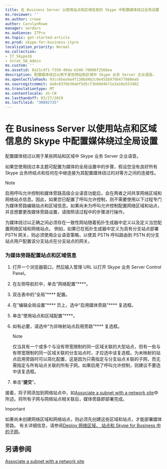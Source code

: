 ```yaml
---
title: 在 Business Server 以使用站点和区域信息的 Skype 中配置媒体绕过全局设置
ms.reviewer: ''
ms.author: crowe
author: CarolynRowe
manager: serdars
ms.audience: ITPro
ms.topic: get-started-article
ms.prod: skype-for-business-itpro
localization_priority: Normal
ms.collection:
- IT_Skype16
- Strat_SB_Admin
ms.custom: ''
ms.assetid: 0a21cdf1-f350-49da-b346-70806f256bea
description: 配置媒体绕过以用于某些网站和区域中 Skype 业务 Server 企业语音。
ms.openlocfilehash: 93cc6bea9a4f130bd4b2c0e455b979b477888eeb
ms.sourcegitcommit: da8c037bb30abf5d5cf3b60d4b71e3a10e553402
ms.translationtype: MT
ms.contentlocale: zh-CN
ms.lasthandoff: 03/27/2019
ms.locfileid: "30892735"
---
```

# <a name="configure-media-bypass-global-settings-in-skype-for-business-server-to-use-site-and-region-information"></a>在 Business Server 以使用站点和区域信息的 Skype 中配置媒体绕过全局设置
 
配置媒体绕过以用于某些网站和区域中 Skype 业务 Server 企业语音。 
  
 如果您使用绕过本主题可配置为媒体的全局设置中的步骤，假设您没有良好所有 Skype 业务终结点和任何在中继连接为其配置媒体绕过的对等方之间的连接性。
  
> [!NOTE]
> 启用呼叫允许控制和媒体旁路高级企业语音功能后，会在两者之间共享网络区域和网络站点信息。因此，如果您已配置了呼叫允许控制，则不需要使用以下过程专门为媒体旁路编辑站点和区域信息。如果尚未为呼叫允许控制配置网络区域和站点，并且想要更改媒体旁路设置，请按照该过程中的步骤进行操作。 
  
为媒体绕过以正确之间必须存在一致性网站随着拓扑生成器中定义以及定义当您配置网络区域和网络站点。 例如，如果已在拓扑生成器中定义为具有分支站点部署 PSTN 网关，则必须使用企业语音策略，以使其 PSTN 呼叫路由到 PSTN 的分支站点用户配置该分支站点在分支站点的网关。
  
### <a name="to-configure-site-and-region-information-for-media-bypass"></a>为媒体旁路配置站点和区域信息

1. 打开一个浏览器窗口，然后输入管理 URL 以打开 Skype 业务 Server Control Panel。  
    
2. 在左侧导航栏中，单击“网络配置”****。
    
3. 双击表中的“全局”**** 配置。
    
4. 在“编辑全局设置”**** 页上，选中“启用媒体旁路”**** 复选框。
    
5. 单击“使用站点和区域配置”****。
    
6. 如有必要，请选中“为非映射站点启用旁路”**** 复选框。
    
    > [!NOTE]
    > 仅当具有一个或多个与没有带宽限制的同一区域关联的大型站点，但有一些与有带宽限制的同一区域关联的分支站点时，才应选中该复选框。为未映射的站点启用旁路时可以简化配置，这是因为只需指定与分支站点关联的子网，而无需指定与所有站点关联的所有子网。如果启用了呼叫允许控制，则建议不要选中该复选框。 
  
7. 单击“**提交**”。
    
接着，将子网添加到网络站点中，如[Associate a subnet with a network site](deploy-network.md#BKMK_AssociateSubnets)中所述。将所有子网与网络站点相关联后，媒体旁路即部署完成。
> [!IMPORTANT]
> 如果尚未创建网络区域和网络站点，则必须先创建这些区域和站点，才能部署媒体旁路。 有关详细信息，请参阅[Deploy 网络区域、 站点和 Skype for Business 中的子网](deploy-network.md)。 
  
## <a name="see-also"></a>另请参阅

[Associate a subnet with a network site](deploy-network.md#BKMK_AssociateSubnets)

